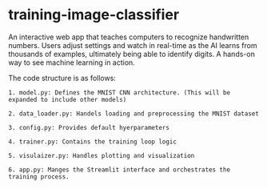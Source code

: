 # training-image-classifier
An interactive web app that teaches computers to recognize handwritten numbers. Users adjust settings and watch in real-time as the AI learns from thousands of examples, ultimately being able to identify digits. A hands-on way to see machine learning in action.

The code structure is as follows:

    1. model.py: Defines the MNIST CNN architecture. (This will be expanded to include other models)
		
    2. data_loader.py: Handels loading and preprocessing the MNIST dataset
		
    3. config.py: Provides default hyerparameters
		
    4. trainer.py: Contains the training loop logic  
		
    5. visulaizer.py: Handles plotting and visualization
		
    6. app.py: Manges the Streamlit interface and orchestrates the training process.
